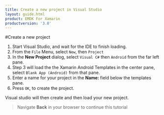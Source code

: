 ```yaml
---
title: Create a new project in Visual Studio
layout: guide.html
product: EMDK For Xamarin
productversion: '3.0'
---
```



#Create a new project

1. Start Visual Studio, and wait for the IDE to finish loading.
2. From the `File` Menu, select `New`, then `Project`
3. In the **New Project** dialog, select `Visual C#` then `Android` from the far left pane.
4. Step 3 will load the the Xamarin Android Templates in the center pane, select `Blank App (Android)` from that pane.
5. Enter a name for your project in the **Name:** field below the templates pane.
6. Press `OK`, to create the project.

Visual studio will then create and then load your new project.

> Navigate **Back** in your browser to continue this tutorial














